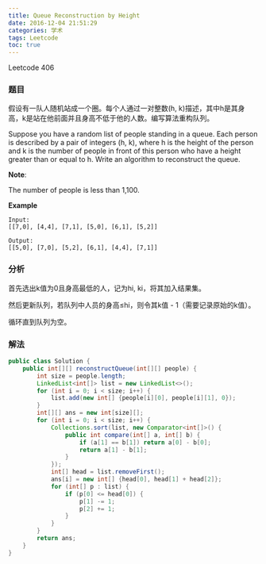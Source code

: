 ```yaml
---
title: Queue Reconstruction by Height
date: 2016-12-04 21:51:29
categories: 学术
tags: Leetcode
toc: true
---
```


Leetcode 406

### 题目

假设有一队人随机站成一个圈。每个人通过一对整数(h, k)描述，其中h是其身高，k是站在他前面并且身高不低于他的人数。编写算法重构队列。

Suppose you have a random list of people standing in a queue. Each person is described by a pair of integers (h, k), where h is the height of the person and k is the number of people in front of this person who have a height greater than or equal to h. Write an algorithm to reconstruct the queue.

__Note__:

The number of people is less than 1,100.

__Example__

```
Input:
[[7,0], [4,4], [7,1], [5,0], [6,1], [5,2]]

Output:
[[5,0], [7,0], [5,2], [6,1], [4,4], [7,1]]
```

### 分析

首先选出k值为0且身高最低的人，记为hi, ki，将其加入结果集。

然后更新队列，若队列中人员的身高≤hi，则令其k值 - 1（需要记录原始的k值）。

循环直到队列为空。

### 解法

```java
public class Solution {
    public int[][] reconstructQueue(int[][] people) {
        int size = people.length;
        LinkedList<int[]> list = new LinkedList<>();
        for (int i = 0; i < size; i++) {
            list.add(new int[] {people[i][0], people[i][1], 0});
        }
        int[][] ans = new int[size][];
        for (int i = 0; i < size; i++) {
            Collections.sort(list, new Comparator<int[]>() {
                public int compare(int[] a, int[] b) {
                    if (a[1] == b[1]) return a[0] - b[0];
                    return a[1] - b[1];
                }
            });
            int[] head = list.removeFirst();
            ans[i] = new int[] {head[0], head[1] + head[2]};
            for (int[] p : list) {
                if (p[0] <= head[0]) {
                    p[1] -= 1;
                    p[2] += 1;
                }
            }
        }
        return ans;
    }
}
```